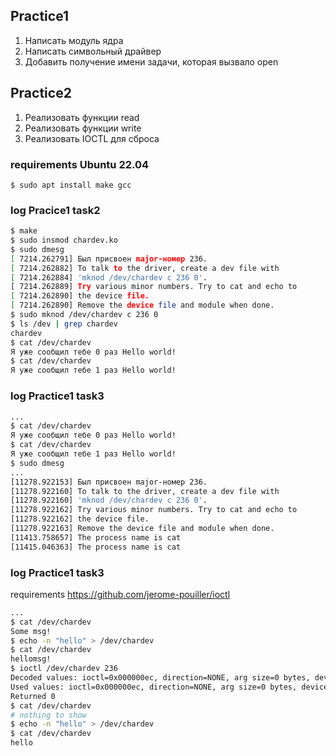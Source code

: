 ## Practice1

1. Написать модуль ядра
2. Написать символьный драйвер
3. Добавить получение имени задачи, которая вызвало open

## Practice2

1. Реализовать функции read
2. Реализовать функции write
3. Реализовать IOCTL для сброса



### requirements Ubuntu 22.04

```
$ sudo apt install make gcc
```

### log Pracice1 task2
```bash
$ make
$ sudo insmod chardev.ko
$ sudo dmesg
[ 7214.262791] Был присвоен major-номер 236.
[ 7214.262882] To talk to the driver, create a dev file with
[ 7214.262884] 'mknod /dev/chardev c 236 0'.
[ 7214.262889] Try various minor numbers. Try to cat and echo to
[ 7214.262890] the device file.
[ 7214.262890] Remove the device file and module when done.
$ sudo mknod /dev/chardev c 236 0
$ ls /dev | grep chardev
chardev
$ cat /dev/chardev 
Я уже сообщил тебе 0 раз Hello world!
$ cat /dev/chardev 
Я уже сообщил тебе 1 раз Hello world!
```

### log Practice1 task3
```bash
...
$ cat /dev/chardev 
Я уже сообщил тебе 0 раз Hello world!
$ cat /dev/chardev 
Я уже сообщил тебе 1 раз Hello world!
$ sudo dmesg 
...
[11278.922153] Был присвоен major-номер 236.
[11278.922160] To talk to the driver, create a dev file with
[11278.922160] 'mknod /dev/chardev c 236 0'.
[11278.922162] Try various minor numbers. Try to cat and echo to
[11278.922162] the device file.
[11278.922163] Remove the device file and module when done.
[11413.758657] The process name is cat
[11415.046363] The process name is cat
```


### log Practice1 task3

requirements https://github.com/jerome-pouiller/ioctl

```bash
...
$ cat /dev/chardev 
Some msg!
$ echo -n "hello" > /dev/chardev 
$ cat /dev/chardev 
hellomsg!
$ ioctl /dev/chardev 236
Decoded values: ioctl=0x000000ec, direction=NONE, arg size=0 bytes, device number=0x00, function number=236
Used values: ioctl=0x000000ec, direction=NONE, arg size=0 bytes, device number=0x00, function number=236
Returned 0
$ cat /dev/chardev 
# nothing to show
$ echo -n "hello" > /dev/chardev 
$ cat /dev/chardev 
hello
```


